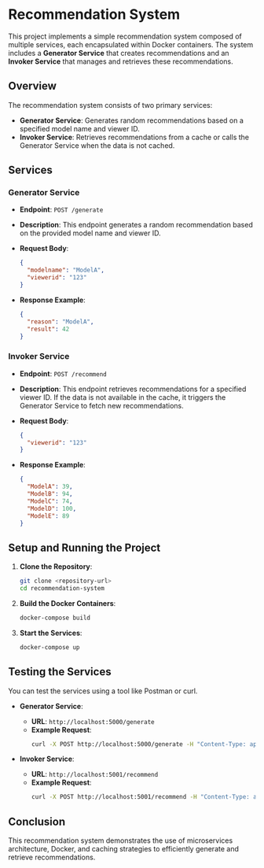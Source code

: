 # Recommendation System

This project implements a simple recommendation system composed of multiple services, each encapsulated within Docker containers. The system includes a **Generator Service** that creates recommendations and an **Invoker Service** that manages and retrieves these recommendations.

## Overview

The recommendation system consists of two primary services:

- **Generator Service**: Generates random recommendations based on a specified model name and viewer ID.
- **Invoker Service**: Retrieves recommendations from a cache or calls the Generator Service when the data is not cached.

## Services

### Generator Service

- **Endpoint**: `POST /generate`
- **Description**: This endpoint generates a random recommendation based on the provided model name and viewer ID.
- **Request Body**:
  ```json
  {
    "modelname": "ModelA",
    "viewerid": "123"
  }
  ```

- **Response Example**:
  ```json
  {
    "reason": "ModelA",
    "result": 42
  }
  ```

### Invoker Service

- **Endpoint**: `POST /recommend`
- **Description**: This endpoint retrieves recommendations for a specified viewer ID. If the data is not available in the cache, it triggers the Generator Service to fetch new recommendations.
- **Request Body**:
  ```json
  {
    "viewerid": "123"
  }
  ```

- **Response Example**:
  ```json
  {
    "ModelA": 39,
    "ModelB": 94,
    "ModelC": 74,
    "ModelD": 100,
    "ModelE": 89
  }
  ```

## Setup and Running the Project

1. **Clone the Repository**: 
   ```bash
   git clone <repository-url>
   cd recommendation-system
   ```

2. **Build the Docker Containers**: 
   ```bash
   docker-compose build
   ```

3. **Start the Services**:
   ```bash
   docker-compose up
   ```

## Testing the Services

You can test the services using a tool like Postman or curl.

- **Generator Service**:
  - **URL**: `http://localhost:5000/generate`
  - **Example Request**:
    ```bash
    curl -X POST http://localhost:5000/generate -H "Content-Type: application/json" -d '{"modelname": "ModelA", "viewerid": "123"}'
    ```

- **Invoker Service**:
  - **URL**: `http://localhost:5001/recommend`
  - **Example Request**:
    ```bash
    curl -X POST http://localhost:5001/recommend -H "Content-Type: application/json" -d '{"viewerid": "123"}'
    ```

## Conclusion

This recommendation system demonstrates the use of microservices architecture, Docker, and caching strategies to efficiently generate and retrieve recommendations.
```
